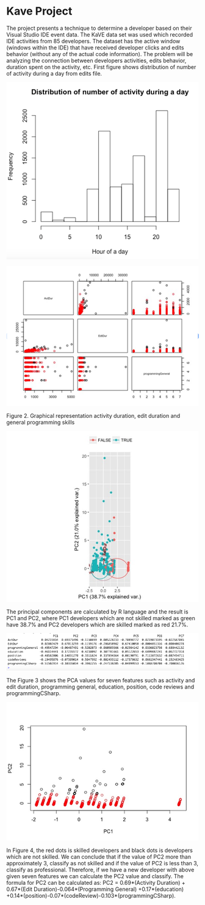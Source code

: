 # Kave Project

The project presents a technique to determine a developer based on their Visual Studio IDE event data. The KaVE data set was used  which recorded IDE activities from 85 developers. The dataset has the active window (windows within the IDE) that have received developer clicks and edits behavior (without any of the actual code information). The problem will be analyzing the connection between developers activities, edits behavior, duration spent on the activity, etc.
First figure shows distribution of number of activity during a day from edits file.

![Screenshot](/images/distribution.png)

![Screenshot](/images/feature.png)

Figure 2. Graphical representation  activity duration, edit duration and general programming skills


![Screenshot](/images/PCA1.jpeg)

The principal components are calculated by R language and the result is  PC1 and PC2, where PC1 developers which are not skilled marked as green have 38.7% and PC2 developers which are skilled marked as red 21.7%.


![Screenshot](/images/pca.png)

The Figure 3 shows the PCA values for seven features such as activity and edit duration, programming general, education, position, code reviews and programmingCSharp.


![Screenshot](/images/PCA-clusters.jpeg)

In Figure 4, the red dots is skilled developers and black dots is developers which are not skilled. We can conclude  that if the value of PC2 more than approximately 3, classify as not skilled and if the value of PC2 is less than 3, classify as professional. Therefore, if we have a new developer with above given seven features we can calculate the PC2 value and classify. The formula for PC2 can be calculated as: PC2 = 0.69*(Activity Duration) + 0.67*(Edit Duration)-0.064*(Programming General) +0.17*(education) +0.14*(position)-0.07*(codeReview)-0.103*(programmingCSharp).
